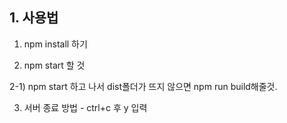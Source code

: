 ## 1. 사용법
1) npm install 하기

2) npm start 할 것

2-1) npm start 하고 나서 dist폴더가 뜨지 않으면 npm run build해줄것.

3) 서버 종료 방법 - ctrl+c 후 y 입력

